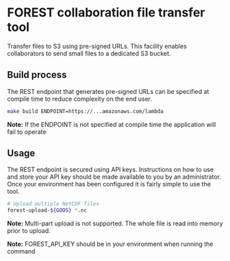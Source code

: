 # FOREST collaboration file transfer tool

Transfer files to S3 using pre-signed URLs. This facility
enables collaborators to send small files to a dedicated
S3 bucket.

## Build process

The REST endpoint that generates pre-signed URLs can
be specified at compile time to reduce complexity
on the end user.

```bash
make build ENDPOINT=https://...amazonaws.com/lambda
```

**Note:** If the ENDPOINT is not specified at compile
time the application will fail to operate

## Usage

The REST endpoint is secured using API keys. Instructions
on how to use and store your API key should be made
available to you by an administrator. Once your
environment has been configured it is fairly simple
to use the tool.

```bash
# Upload multiple NetCDF files
forest-upload-${GOOS} *.nc
```

**Note:** Multi-part upload is not supported. The whole file is
read into memory prior to upload.

**Note:** FOREST_API_KEY should be in your environment when running the command
